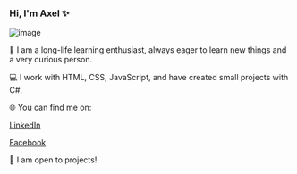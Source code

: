 ### Hi, I'm Axel ✨
![image](https://user-images.githubusercontent.com/71902733/210670428-382c007c-0fa7-4097-9cad-40b5502781a5.png)

🧑 I am a long-life learning enthusiast, always eager to learn new things and a very curious person.

💻 I work with HTML, CSS, JavaScript, and have created small projects with C#.

🌐 You can find me on:

[LinkedIn](https://www.linkedin.com/in/axel-joel-rojas-hern%C3%A1ndez-6b9167220/)

[Facebook](https://www.facebook.com/Zer0291)

🚀 I am open to projects!




<!--
**Zero291/Zero291** is a ✨ _special_ ✨ repository because its `README.md` (this file) appears on your GitHub profile.

Here are some ideas to get you started:

- 🔭 I’m currently working on ...
- 🌱 I’m currently learning ...
- 👯 I’m looking to collaborate on ...
- 🤔 I’m looking for help with ...
- 💬 Ask me about ...
- 📫 How to reach me: ...
- 😄 Pronouns: ...
- ⚡ Fun fact: ...
-->
